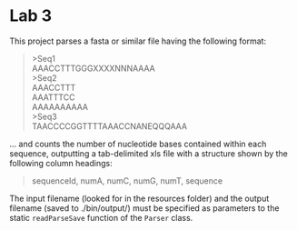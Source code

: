 # Lab 3
This project parses a fasta or similar file having the following format:
>\>Seq1  
AAACCTTTGGGXXXXNNNAAAA  
>\>Seq2  
AAACCTTT  
AAATTTCC  
AAAAAAAAAA  
>\>Seq3  
TAACCCCGGTTTTAAACCNANEQQQAAA  


... and counts the number of nucleotide bases contained within each sequence, outputting a tab-delimited xls file with a structure shown by the following column headings:
> sequenceId, numA, numC, numG, numT, sequence

The input filename (looked for in the resources folder) and the output filename (saved to ./bin/output/) must be specified as parameters to the static `readParseSave` function of the `Parser` class. 